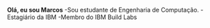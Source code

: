 **Olá, eu sou Marcos**
-Sou estudante de Engenharia de Computação.
-Estagiário da IBM
-Membro do IBM Build Labs


<!---
Mvinicius12/Mvinicius12 is a ✨ special ✨ repository because its `README.md` (this file) appears on your GitHub profile.
You can click the Preview link to take a look at your changes.
--->
